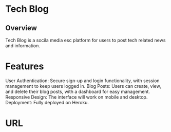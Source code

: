 # Tech Blog

## Overview
Tech Blog is a socila media esc platform for users to post tech related news and information.

# Features
User Authentication: Secure sign-up and login functionality, with session management to keep users logged in.
Blog Posts: Users can create, view, and delete their blog posts, with a dashboard for easy management.
Responsive Design: The interface will work on mobile and desktop.
Deployment: Fully deployed on Heroku.

# URL